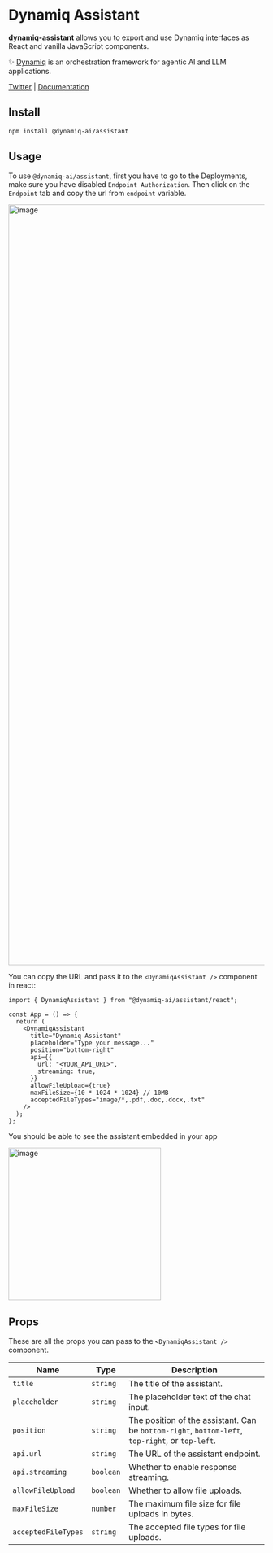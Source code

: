 # Dynamiq Assistant

**dynamiq-assistant** allows you to export and use Dynamiq interfaces as React and vanilla JavaScript components.

✨ [Dynamiq](https://www.getdynamiq.ai/) is an orchestration framework for agentic AI and LLM applications.

[Twitter](https://x.com/Dynamiq_AI) | [Documentation](https://docs.getdynamiq.ai/)

## Install

```bash
npm install @dynamiq-ai/assistant
```

## Usage

To use `@dynamiq-ai/assistant`, first you have to go to the Deployments, make sure you have disabled `Endpoint Authorization`. Then click on the `Endpoint` tab and copy the url from `endpoint` variable.

<img width="1496" alt="image" src="https://github.com/user-attachments/assets/97fccbc1-772d-4d94-b364-db10ddd9ef4a">

You can copy the URL and pass it to the `<DynamiqAssistant />` component in react:

```tsx
import { DynamiqAssistant } from "@dynamiq-ai/assistant/react";

const App = () => {
  return (
    <DynamiqAssistant
      title="Dynamiq Assistant"
      placeholder="Type your message..."
      position="bottom-right"
      api={{
        url: "<YOUR_API_URL>",
        streaming: true,
      }}
      allowFileUpload={true}
      maxFileSize={10 * 1024 * 1024} // 10MB
      acceptedFileTypes="image/*,.pdf,.doc,.docx,.txt"
    />
  );
};
```

You should be able to see the assistant embedded in your app

<img height="300" alt="image" src="https://github.com/user-attachments/assets/bb5ba072-2820-4e62-a4c3-3a4ddb000e1d">

## Props

These are all the props you can pass to the `<DynamiqAssistant />` component.

| Name                | Type      | Description                                                                                      |
| ------------------- | --------- | ------------------------------------------------------------------------------------------------ |
| `title`             | `string`  | The title of the assistant.                                                                      |
| `placeholder`       | `string`  | The placeholder text of the chat input.                                                          |
| `position`          | `string`  | The position of the assistant. Can be `bottom-right`, `bottom-left`, `top-right`, or `top-left`. |
| `api.url`           | `string`  | The URL of the assistant endpoint.                                                               |
| `api.streaming`     | `boolean` | Whether to enable response streaming.                                                            |
| `allowFileUpload`   | `boolean` | Whether to allow file uploads.                                                                   |
| `maxFileSize`       | `number`  | The maximum file size for file uploads in bytes.                                                 |
| `acceptedFileTypes` | `string`  | The accepted file types for file uploads.                                                        |
